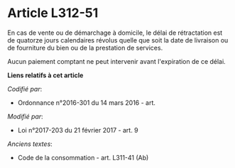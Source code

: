 # Article L312-51

En cas de vente ou de démarchage à domicile, le délai de rétractation est de quatorze jours calendaires révolus quelle que
soit la date de livraison ou de fourniture du bien ou de la prestation de services.

Aucun paiement comptant ne peut intervenir avant l'expiration de ce délai.

**Liens relatifs à cet article**

_Codifié par_:

  - Ordonnance n°2016-301 du 14 mars 2016 - art.

_Modifié par_:

  - Loi n°2017-203 du 21 février 2017 - art. 9

_Anciens textes_:

  - Code de la consommation - art. L311-41 (Ab)
